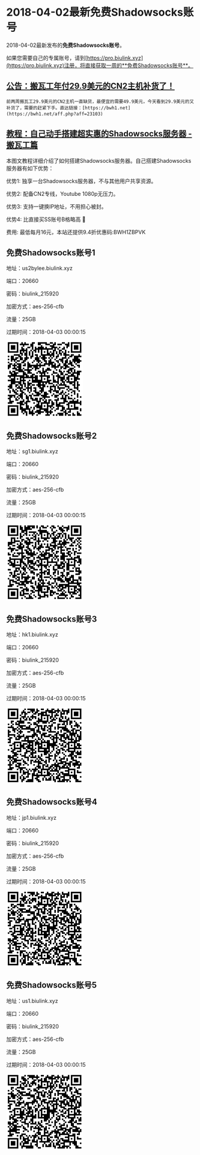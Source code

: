# 2018-04-02最新**免费Shadowsocks账号**

2018-04-02最新发布的**免费Shadowsocks账号**。

如果您需要自己的专属账号，请到[https://pro.biulink.xyz](https://pro.biulink.xyz)注册，将直接获取一周的**免费Shadowsocks账号**。

## [公告：搬瓦工年付29.9美元的CN2主机补货了！](https://bwh1.net/aff.php?aff=23103)
    前两周搬瓦工29.9美元的CN2主机一直缺货，最便宜的需要49.9美元，今天看到29.9美元的又补货了，需要的赶紧下手。直达链接：[https://bwh1.net](https://bwh1.net/aff.php?aff=23103)
## [教程：自己动手搭建超实惠的Shadowsocks服务器 - 搬瓦工篇](https://github.com/Biulink/ShadowsocksTutorials/blob/master/%E6%95%99%E6%82%A8%E8%87%AA%E5%B7%B1%E5%8A%A8%E6%89%8B%E6%90%AD%E5%BB%BA%E8%B6%85%E5%AE%9E%E6%83%A0%E7%9A%84Shadowsocks%E6%9C%8D%E5%8A%A1%E5%99%A8%20-%20%E6%90%AC%E7%93%A6%E5%B7%A5%E7%AF%87.md)
  
  本图文教程详细介绍了如何搭建Shadowsocks服务器。自己搭建Shadowsocks服务器有如下优势：

  优势1: 独享一台Shadowsocks服务器，不与其他用户共享资源。

  优势2: 配备CN2专线，Youtube 1080p无压力。

  优势3: 支持一键换IP地址，不用担心被封。

  优势4: 比直接买SS账号B格略高 🙂

  费用: 最低每月16元，本站还提供9.4折优惠码:BWH1ZBPVK  
## 免费Shadowsocks账号1

地址：us2bylee.biulink.xyz

端口：20660

密码：biulink_215920

加密方式：aes-256-cfb

流量：25GB

过期时间：2018-04-03 00:00:15

![免费Shadowsocks账号](../qrcode/283dc1bb-b3c0-4c23-8b78-d0ede66816bc.png)

## 免费Shadowsocks账号2

地址：sg1.biulink.xyz

端口：20660

密码：biulink_215920

加密方式：aes-256-cfb

流量：25GB

过期时间：2018-04-03 00:00:15

![免费Shadowsocks账号](../qrcode/bc265709-a72e-4d25-9ad9-d7ebeeb08b34.png)

## 免费Shadowsocks账号3

地址：hk1.biulink.xyz

端口：20660

密码：biulink_215920

加密方式：aes-256-cfb

流量：25GB

过期时间：2018-04-03 00:00:15

![免费Shadowsocks账号](../qrcode/cf3245c2-d194-4ef2-9774-492bb2f78bf6.png)

## 免费Shadowsocks账号4

地址：jp1.biulink.xyz

端口：20660

密码：biulink_215920

加密方式：aes-256-cfb

流量：25GB

过期时间：2018-04-03 00:00:15

![免费Shadowsocks账号](../qrcode/075108c0-224e-4562-9d58-b22b0fd9fa78.png)

## 免费Shadowsocks账号5

地址：us1.biulink.xyz

端口：20660

密码：biulink_215920

加密方式：aes-256-cfb

流量：25GB

过期时间：2018-04-03 00:00:15

![免费Shadowsocks账号](../qrcode/c0b3ed0b-db36-4b66-8125-cfa02a97ac4b.png)

